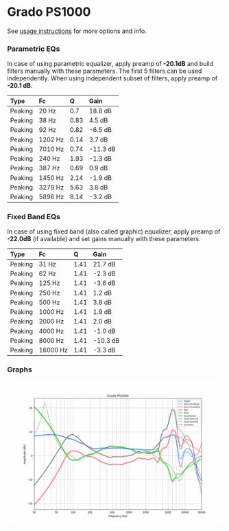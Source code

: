 # Grado PS1000
See [usage instructions](https://github.com/jaakkopasanen/AutoEq#usage) for more options and info.

### Parametric EQs
In case of using parametric equalizer, apply preamp of **-20.1dB** and build filters manually
with these parameters. The first 5 filters can be used independently.
When using independent subset of filters, apply preamp of **-20.1 dB**.

| Type    | Fc      |    Q | Gain     |
|:--------|:--------|:-----|:---------|
| Peaking | 20 Hz   | 0.7  | 18.8 dB  |
| Peaking | 38 Hz   | 0.83 | 4.5 dB   |
| Peaking | 92 Hz   | 0.82 | -6.5 dB  |
| Peaking | 1202 Hz | 0.14 | 3.7 dB   |
| Peaking | 7010 Hz | 0.74 | -11.3 dB |
| Peaking | 240 Hz  | 1.93 | -1.3 dB  |
| Peaking | 387 Hz  | 0.69 | 0.9 dB   |
| Peaking | 1450 Hz | 2.14 | -1.9 dB  |
| Peaking | 3279 Hz | 5.63 | 3.8 dB   |
| Peaking | 5896 Hz | 8.14 | -3.2 dB  |

### Fixed Band EQs
In case of using fixed band (also called graphic) equalizer, apply preamp of **-22.0dB**
(if available) and set gains manually with these parameters.

| Type    | Fc       |    Q | Gain     |
|:--------|:---------|:-----|:---------|
| Peaking | 31 Hz    | 1.41 | 21.7 dB  |
| Peaking | 62 Hz    | 1.41 | -2.3 dB  |
| Peaking | 125 Hz   | 1.41 | -3.6 dB  |
| Peaking | 250 Hz   | 1.41 | 1.2 dB   |
| Peaking | 500 Hz   | 1.41 | 3.8 dB   |
| Peaking | 1000 Hz  | 1.41 | 1.9 dB   |
| Peaking | 2000 Hz  | 1.41 | 2.0 dB   |
| Peaking | 4000 Hz  | 1.41 | -1.0 dB  |
| Peaking | 8000 Hz  | 1.41 | -10.3 dB |
| Peaking | 16000 Hz | 1.41 | -3.3 dB  |

### Graphs
![](./Grado%20PS1000.png)
